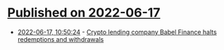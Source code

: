 # [Published on 2022-06-17](index.md)

* [2022-06-17, 10:50:24](https://news.ycombinator.com/item?id=31776372) - [Crypto lending company Babel Finance halts redemptions and withdrawals](https://babel.finance/article-views.html?id=50)

